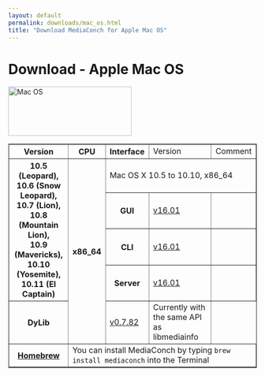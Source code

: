```yaml
---
layout: default
permalink: downloads/mac_os.html
title: "Download MediaConch for Apple Mac OS"
---
```


# Download - Apple Mac OS

<img src="/MediaConch/images/Mac_OS.png" alt="Mac OS" width="250" height="100">

<table border="1">
  <tr>
      <th>Version</th>
      <th>CPU</th>
      <th>Interface</th>
      <td>Version</td>
      <td>Comment</td>
  </tr>
  <tr>
      <th rowspan="4">10.5 (Leopard),<br/> 10.6 (Snow Leopard),<br/>10.7 (Lion),<br/>10.8 (Mountain Lion),<br/>10.9 (Mavericks),<br/>10.10 (Yosemite),<br />10.11 (El Captain)</th>
      <th rowspan="5">x86_64</th>
      <td class="table-OS" colspan="3" id="10.5.x86_64">Mac OS X 10.5 to 10.10, x86_64</td>
  </tr>
  <tr>
      <th>GUI</th>
      <td><a href="https://mediaarea.net/download/binary/mediaconch-gui/16.01/MediaConch_GUI_16.01_Mac.dmg">v16.01</a></td>
      <td>&nbsp;</td>
  </tr>
  <tr>
      <th>CLI</th>
      <td><a href="https://mediaarea.net/download/binary/mediaconch/16.01/MediaConch_CLI_16.01_Mac.dmg">v16.01</a></td>
      <td>&nbsp;</td>
  </tr>
  <tr>
      <th>Server</th>
      <td><a href="https://mediaarea.net/download/binary/mediaconch-server/16.01/MediaConch_Server_16.01_Mac.dmg">v16.01</a></td>
      <td>&nbsp;</td>
  </tr>
  <tr>
      <th>DyLib</th>
      <td><a href="https://mediaarea.net/download/binary/libmediainfo0/0.7.82/MediaInfo_DLL_0.7.82_Mac_i386+x86_64.tar.bz2">v0.7.82</a></td>
      <td>Currently with the same API as libmediainfo</td>
  </tr>
  <tr>
      <th><a href="http://brew.sh/">Homebrew</a></th>
      <td colspan="4">You can install MediaConch by typing <code>brew install mediaconch</code> into the Terminal</td>
  </tr>
</table>
